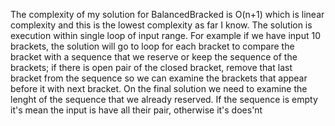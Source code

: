 The complexity of my solution for BalancedBracked is O(n+1) which is linear complexity and this is the lowest complexity as far I know.
The solution is execution within single loop of input range.
For example if we have input 10 brackets, the solution will go to loop for each bracket to compare the bracket with a sequence that we reserve or keep the sequence of the brackets; if there is open pair of the closed bracket, remove that last bracket from the sequence so we can examine the brackets that appear before it with next bracket. On the final solution we need to examine the lenght of the sequence that we already reserved. If the sequence is empty it's mean the input is have all their pair, otherwise it's does'nt